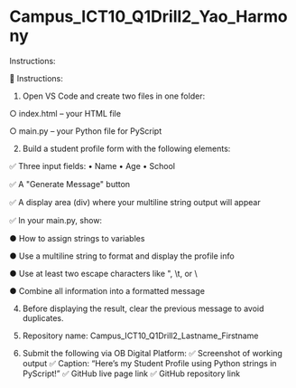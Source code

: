 # Campus_ICT10_Q1Drill2_Yao_Harmony

Instructions:

📝 Instructions:

1. Open VS Code and create two files in one folder:

○ index.html – your HTML file

○ main.py – your Python file for PyScript

2. Build a student profile form with the following elements:

✅ Three input fields: • Name • Age • School

✅ A "Generate Message" button

✅ A display area (div) where your multiline string output will appear

✅ In your main.py, show:

● How to assign strings to variables

● Use a multiline string to format and display the profile info

● Use at least two escape characters like \", \t, or \\

● Combine all information into a formatted message

4. Before displaying the result, clear the previous message to avoid duplicates.

5. Repository name: Campus_ICT10_Q1Drill2_Lastname_Firstname

6. Submit the following via OB Digital Platform: ✅ Screenshot of working output ✅ Caption: “Here’s my Student Profile using Python strings in PyScript!” ✅ GitHub live page link ✅ GitHub repository link
